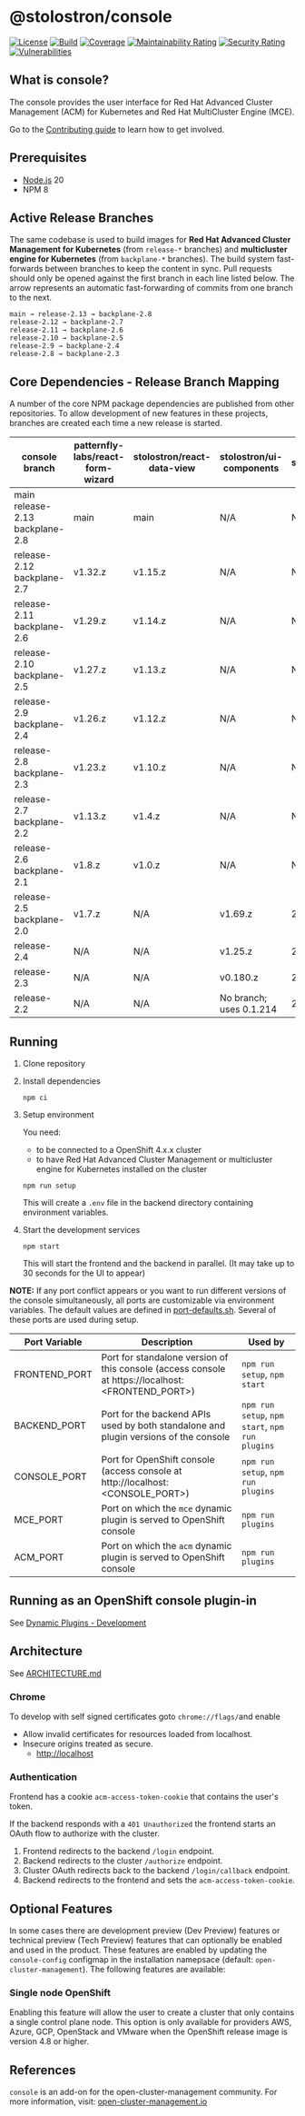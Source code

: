 [comment]: # ' Copyright Contributors to the Open Cluster Management project '

# @stolostron/console

[![License](https://img.shields.io/:license-apache-blue.svg)](http://www.apache.org/licenses/LICENSE-2.0.html)
[![Build](https://img.shields.io/badge/build-Prow-informational)](https://prow.ci.openshift.org/?repo=stolostron%2Fconsole)
[![Coverage](https://sonarcloud.io/api/project_badges/measure?project=open-cluster-management_console&metric=coverage&token=678092fc6e15fad203b8883681417cca4c477c6b)](https://sonarcloud.io/dashboard?id=open-cluster-management_console)
[![Maintainability Rating](https://sonarcloud.io/api/project_badges/measure?project=open-cluster-management_console&metric=sqale_rating&token=678092fc6e15fad203b8883681417cca4c477c6b)](https://sonarcloud.io/dashboard?id=open-cluster-management_console)
[![Security Rating](https://sonarcloud.io/api/project_badges/measure?project=open-cluster-management_console&metric=security_rating&token=678092fc6e15fad203b8883681417cca4c477c6b)](https://sonarcloud.io/dashboard?id=open-cluster-management_console)
[![Vulnerabilities](https://sonarcloud.io/api/project_badges/measure?project=open-cluster-management_console&metric=vulnerabilities&token=678092fc6e15fad203b8883681417cca4c477c6b)](https://sonarcloud.io/dashboard?id=open-cluster-management_console)

## What is console?

The console provides the user interface for Red Hat Advanced Cluster Management (ACM) for Kubernetes and Red Hat MultiCluster Engine (MCE).

Go to the [Contributing guide](CONTRIBUTING.md) to learn how to get involved.

## Prerequisites

-   [Node.js](https://nodejs.org) 20
-   NPM 8

## Active Release Branches

The same codebase is used to build images for **Red Hat Advanced Cluster Management for Kubernetes** (from `release-*` branches) and **multicluster engine for Kubernetes** (from `backplane-*` branches). The build system fast-forwards between branches to keep the content in sync. Pull requests should only be opened against the first branch in each line listed below. The arrow represents an automatic fast-forwarding of commits from one branch to the next.

```
main → release-2.13 → backplane-2.8
release-2.12 → backplane-2.7
release-2.11 → backplane-2.6
release-2.10 → backplane-2.5
release-2.9 → backplane-2.4
release-2.8 → backplane-2.3
```

## Core Dependencies - Release Branch Mapping

A number of the core NPM package dependencies are published from other repositories. To allow development of new features in these projects, branches are created each time a new release is started.

| console branch                          | patternfly-labs/react-form-wizard | stolostron/react-data-view | stolostron/ui-components | stolostron/temptifly |
| --------------------------------------- | --------------------------------- | -------------------------- | ------------------------ | -------------------- |
| main<br/>release-2.13<br/>backplane-2.8 | main                              | main                       | N/A                      | N/A                  |
| release-2.12<br/>backplane-2.7          | v1.32.z                           | v1.15.z                    | N/A                      | N/A                  |
| release-2.11<br/>backplane-2.6          | v1.29.z                           | v1.14.z                    | N/A                      | N/A                  |
| release-2.10<br/>backplane-2.5          | v1.27.z                           | v1.13.z                    | N/A                      | N/A                  |
| release-2.9<br/>backplane-2.4           | v1.26.z                           | v1.12.z                    | N/A                      | N/A                  |
| release-2.8<br/>backplane-2.3           | v1.23.z                           | v1.10.z                    | N/A                      | N/A                  |
| release-2.7<br/>backplane-2.2           | v1.13.z                           | v1.4.z                     | N/A                      | N/A                  |
| release-2.6<br/>backplane-2.1           | v1.8.z                            | v1.0.z                     | N/A                      | N/A                  |
| release-2.5<br/>backplane-2.0           | v1.7.z                            | N/A                        | v1.69.z                  | 2.5                  |
| release-2.4                             | N/A                               | N/A                        | v1.25.z                  | 2.4                  |
| release-2.3                             | N/A                               | N/A                        | v0.180.z                 | 2.3                  |
| release-2.2                             | N/A                               | N/A                        | No branch; uses 0.1.214  | 2.2                  |

## Running

1. Clone repository

2. Install dependencies

    ```
    npm ci
    ```

3. Setup environment

    You need:

    - to be connected to a OpenShift 4.x.x cluster
    - to have Red Hat Advanced Cluster Management or multicluster engine for Kubernetes installed on the cluster

    ```
    npm run setup
    ```

    This will create a `.env` file in the backend directory containing environment variables.

4. Start the development services

    ```
    npm start
    ```

    This will start the frontend and the backend in parallel. (It may take up to 30 seconds for the UI to appear)

**NOTE:** If any port conflict appears or you want to run different versions of the console simultaneously, all ports are customizable via environment variables. 
The default values are defined in [port-defaults.sh](port-defaults.sh). Several of these ports are used during setup.

| Port Variable | Description | Used by |
|-|-|-|
| FRONTEND_PORT | Port for standalone version of this console (access console at https://localhost:<FRONTEND_PORT>) | `npm run setup`, `npm start` |
| BACKEND_PORT | Port for the backend APIs used by both standalone and plugin versions of the console | `npm run setup`, `npm start`, `npm run plugins` |
| CONSOLE_PORT | Port for OpenShift console (access console at http://localhost:<CONSOLE_PORT>) | `npm run setup`, `npm run plugins` |
| MCE_PORT | Port on which the `mce` dynamic plugin is served to OpenShift console | `npm run plugins` |
| ACM_PORT | Port on which the `acm` dynamic plugin is served to OpenShift console | `npm run plugins` |

## Running as an OpenShift console plugin-in

See [Dynamic Plugins - Development](frontend/PLUGIN.md#development)

## Architecture

See [ARCHITECTURE.md](docs/ARCHITECTURE.md)

### Chrome

To develop with self signed certificates goto `chrome://flags/`and enable

-   Allow invalid certificates for resources loaded from localhost.
-   Insecure origins treated as secure.
    -   <http://localhost>

### Authentication

Frontend has a cookie `acm-access-token-cookie` that contains the user's token.

If the backend responds with a `401 Unauthorized` the frontend starts an OAuth flow to authorize with the cluster.

1. Frontend redirects to the backend `/login` endpoint.
2. Backend redirects to the cluster `/authorize` endpoint.
3. Cluster OAuth redirects back to the backend `/login/callback` endpoint.
4. Backend redirects to the frontend and sets the `acm-access-token-cookie`.

## Optional Features

In some cases there are development preview (Dev Preview) features or technical preview (Tech Preview) features that can optionally be enabled and used in the product. These features are enabled by updating the `console-config` configmap in the installation namepsace (default: `open-cluster-management`). The following features are available:

### Single node OpenShift

Enabling this feature will allow the user to create a cluster that only contains a single control plane node. This option is only available for providers AWS, Azure, GCP, OpenStack and VMware when the OpenShift release image is version 4.8 or higher.

## References

`console` is an add-on for the open-cluster-management community. For more information, visit: [open-cluster-management.io](https://open-cluster-management.io)
